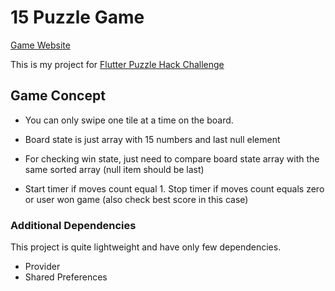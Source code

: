 # 15 Puzzle Game

[Game Website](https://flutter-puzzle-hack.web.app/#/)

This is my project for [Flutter Puzzle Hack Challenge](https://flutterhack.devpost.com/)

## Game Concept
- You can only swipe one tile at a time on the board.

- Board state is just array with 15 numbers and last null element

- For checking win state, just need to compare board state array with the same sorted array (null item should be last)

- Start timer if moves count equal 1. Stop timer if moves count equals zero or user won game (also check best score in this case)


### Additional Dependencies
This project is quite lightweight and have only few dependencies.
- Provider
- Shared Preferences